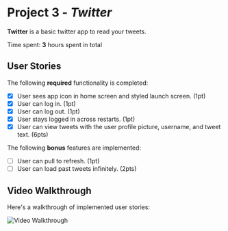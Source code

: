 # Project 3 - *Twitter*

**Twitter** is a basic twitter app to read your tweets.

Time spent: **3** hours spent in total

## User Stories

The following **required** functionality is completed:

- [x] User sees app icon in home screen and styled launch screen. (1pt)
- [x] User can log in. (1pt)
- [x] User can log out. (1pt)
- [x] User stays logged in across restarts. (1pt)
- [x] User can view tweets with the user profile picture, username, and tweet text. (6pts)

The following **bonus** features are implemented:

- [ ] User can pull to refresh. (1pt)
- [ ] User can load past tweets infinitely. (2pts)

## Video Walkthrough

Here's a walkthrough of implemented user stories:

<img src='https://s3.amazonaws.com/img0.recordit.co/9xKxeK2kFB.mp4?AWSAccessKeyId=AKIAINSRFOQXTN4DT46A&Expires=1549271769&Signature=NfvFXZmcxIqHoQ9b7HFdD84wJzU%3D' title='Video Walkthrough' width='' alt='Video Walkthrough' />

